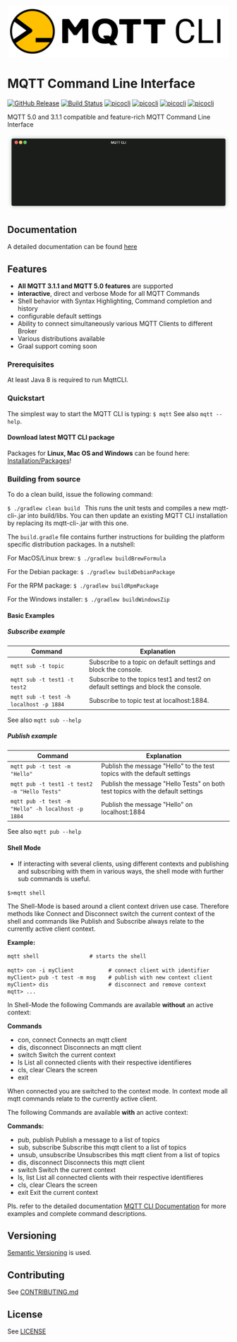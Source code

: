 <p align="center">
  <a href="https://hivemq.github.io/mqtt-cli/">
    <img src="/img/mqtt-logo.svg" width="500"/>
  </a>
</p>

# MQTT Command Line Interface

[![GitHub Release](https://img.shields.io/github/v/release/hivemq/mqtt-cli)](https://github.com/hivemq/mqtt-cli/releases) 
[![Build Status](https://travis-ci.com/hivemq/mqtt-cli.svg?branch=develop)](https://travis-ci.com/hivemq/mqtt-cli) 
[![picocli](https://img.shields.io/github/downloads/hivemq/mqtt-cli/total)](https://github.com/hivemq/mqtt-cli/releases)
[![picocli](https://img.shields.io/github/license/hivemq/mqtt-cli)](https://github.com/hivemq/mqtt-cli/blob/develop/LICENSE)
[![picocli](https://img.shields.io/badge/hivemq--mqtt--client-1.1.1-green)](https://github.com/hivemq/hivemq-mqtt-client)
[![picocli](https://img.shields.io/badge/picocli-4.0.4-green.svg)](https://github.com/remkop/picocli)

MQTT 5.0 and 3.1.1 compatible and feature-rich MQTT Command Line Interface

<p align="center"><img src="/img/shell-mode.gif"/></p>

## Documentation

A detailed documentation can be found [here](https://hivemq.github.io/mqtt-cli)

## Features

- **All MQTT 3.1.1 and MQTT 5.0 features** are supported
- **interactive**, direct and verbose Mode for all MQTT Commands
- Shell behavior with Syntax Highlighting, Command completion and history
- configurable default settings
- Ability to connect simultaneously various MQTT Clients to different Broker
- Various distributions available
- Graal support coming soon

### Prerequisites
At least Java 8 is required to run MqttCLI.

### Quickstart
The simplest way to start the MQTT CLI is typing:
``` $ mqtt ```
See also ``mqtt --help``.

#### Download latest MQTT CLI package

Packages 
 for **Linux, Mac OS and Windows**
can be found here: 
[Installation/Packages](https://hivemq.github.io/mqtt-cli/docs/installation/packages.html)!

### Building from source
To do a clean build, issue the following command:

`$ ./gradlew clean build
`
This runs the unit tests and compiles a new mqtt-cli-<version>.jar into build/libs. 
You can then update an existing MQTT CLI installation by replacing its mqtt-cli-<version>.jar with this one.

The `build.gradle` file contains further instructions for building the platform specific distribution packages. 
In a nutshell:


For MacOS/Linux brew:
`$ ./gradlew buildBrewFormula
`

For the Debian package:
`$ ./gradlew buildDebianPackage 
`

For the RPM package:
`$ ./gradlew buildRpmPackage 
`

For the Windows installer:
`$ ./gradlew buildWindowsZip
`


#### Basic Examples


##### Subscribe example

|Command                                         |Explanation                                                              |
|------------------------------------------------|-------------------------------------------------------------------------|
| ``mqtt sub -t topic`` | Subscribe to a topic on default settings and block the console.
| ``mqtt sub -t test1 -t test2``| Subscribe to the topics test1 and test2 on default settings and block the console.
| ``mqtt sub -t test -h localhost -p 1884``| Subscribe to topic test at localhost:1884.


See also ``mqtt sub --help``

##### Publish example
|Command                                                |Explanation                                                              |
|-------------------------------------------------------|-------------------------------------------------------------------------|
| ``mqtt pub -t test -m "Hello" `` | Publish the message "Hello" to the test topics with the default settings
| ``mqtt pub -t test1 -t test2 -m "Hello Tests"`` | Publish the message "Hello Tests" on both test topics with the default settings
| ``mqtt pub -t test -m "Hello" -h localhost -p 1884``| Publish the message "Hello" on localhost:1884|

See also ``mqtt pub --help``

#### Shell Mode

* If interacting with several clients, using different contexts and publishing and subscribing with them in various ways, 
the shell mode with further sub commands is useful.

``$>mqtt shell``

The Shell-Mode is based around a client context driven use case.
Therefore methods like Connect and Disconnect switch the current context of the shell and commands like Publish and Subscribe always relate to the currently active client context.

**Example:**

```
mqtt shell                # starts the shell

mqtt> con -i myClient           # connect client with identifier
myClient> pub -t test -m msg    # publish with new context client
myClient> dis                   # disconnect and remove context
mqtt> ...
```
In Shell-Mode the following Commands are available **without** an active context:

**Commands** 
* con, connect     Connects an mqtt client
* dis, disconnect  Disconnects an mqtt client
* switch           Switch the current context
* ls               List all connected clients with their respective identifieres
* cls, clear       Clears the screen
* exit  

When connected you are switched to the context mode.
In context mode all mqtt commands relate to the currently active client.

The following Commands are available **with** an active context:

**Commands:**
*  pub, publish        Publish a message to a list of topics
*  sub, subscribe      Subscribe this mqtt client to a list of topics
*  unsub, unsubscribe  Unsubscribes this mqtt client from a list of topics
*  dis, disconnect     Disconnects this mqtt client
*  switch              Switch the current context
*  ls, list            List all connected clients with their respective identifieres
*  cls, clear          Clears the screen
*  exit                Exit the current context
  


Pls. refer to the detailed documentation [MQTT CLI Documentation](https://hivemq.github.io/mqtt-cli)
for more examples and complete command descriptions.


## Versioning

[Semantic Versioning](https://semver.org/) is used.


## Contributing

See [CONTRIBUTING.md](CONTRIBUTING.md)

## License

See [LICENSE](LICENSE)
